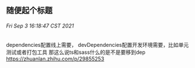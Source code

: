 ## 随便起个标题
###### Fri Sep 3 16:18:47 CST 2021
dependencies配置线上需要，
devDependencies配置开发环境需要，比如单元测试或者打包工具
那这么说ts和sass什么的是不是要移到dep
https://zhuanlan.zhihu.com/p/29855253